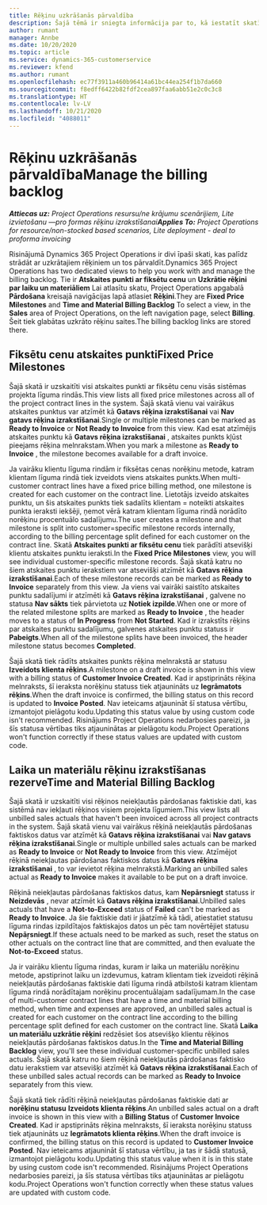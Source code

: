 ```yaml
---
title: Rēķinu uzkrāšanās pārvaldība
description: Šajā tēmā ir sniegta informācija par to, kā iestatīt skatīt uzkrātos rēķinus risinājumā Project Operations un strādāt ar tiem.
author: rumant
manager: Annbe
ms.date: 10/20/2020
ms.topic: article
ms.service: dynamics-365-customerservice
ms.reviewer: kfend
ms.author: rumant
ms.openlocfilehash: ec77f3911a460b96414a61bc44ea254f1b7da660
ms.sourcegitcommit: f8edff6422b82fdf2cea897faa6abb51e2c0c3c8
ms.translationtype: HT
ms.contentlocale: lv-LV
ms.lasthandoff: 10/21/2020
ms.locfileid: "4088011"
---
```

# <a name="manage-the-billing-backlog"></a><span data-ttu-id="fc886-103">Rēķinu uzkrāšanās pārvaldība</span><span class="sxs-lookup"><span data-stu-id="fc886-103">Manage the billing backlog</span></span>

<span data-ttu-id="fc886-104">_**Attiecas uz:** Project Operations resursu/ne krājumu scenārijiem, Lite izvietošanu —pro formas rēķinu izrakstīšanai_</span><span class="sxs-lookup"><span data-stu-id="fc886-104">_**Applies To:** Project Operations for resource/non-stocked based scenarios, Lite deployment - deal to proforma invoicing_</span></span>

<span data-ttu-id="fc886-105">Risinājumā Dynamics 365 Project Operations ir divi īpaši skati, kas palīdz strādāt ar uzkrātajiem rēķiniem un tos pārvaldīt.</span><span class="sxs-lookup"><span data-stu-id="fc886-105">Dynamics 365 Project Operations has two dedicated views to help you work with and manage the billing backlog.</span></span> <span data-ttu-id="fc886-106">Tie ir **Atskaites punkti ar fiksētu cenu** un **Uzkrātie rēķini par laiku un materiāliem** Lai atlasītu skatu, Project Operations apgabalā **Pārdošana** kreisajā navigācijas lapā atlasiet **Rēķini**.</span><span class="sxs-lookup"><span data-stu-id="fc886-106">They are **Fixed Price Milestones** and **Time and Material Billing Backlog** To select a view, in the **Sales** area of Project Operations, on the left navigation page, select **Billing**.</span></span> <span data-ttu-id="fc886-107">Šeit tiek glabātas uzkrāto rēķinu saites.</span><span class="sxs-lookup"><span data-stu-id="fc886-107">The billing backlog links are stored there.</span></span>

## <a name="fixed-price-milestones"></a><span data-ttu-id="fc886-108">Fiksētu cenu atskaites punkti</span><span class="sxs-lookup"><span data-stu-id="fc886-108">Fixed Price Milestones</span></span>

<span data-ttu-id="fc886-109">Šajā skatā ir uzskaitīti visi atskaites punkti ar fiksētu cenu visās sistēmas projekta līguma rindās.</span><span class="sxs-lookup"><span data-stu-id="fc886-109">This view lists all fixed price milestones across all of the project contract lines in the system.</span></span> <span data-ttu-id="fc886-110">Šajā skatā vienu vai vairākus atskaites punktus var atzīmēt kā **Gatavs rēķina izrakstīšanai** vai **Nav gatavs rēķina izrakstīšanai**.</span><span class="sxs-lookup"><span data-stu-id="fc886-110">Single or multiple milestones can be marked as **Ready to Invoice** or **Not Ready to Invoice** from this view.</span></span> <span data-ttu-id="fc886-111">Kad esat atzīmējis atskaites punktu kā **Gatavs rēķina izrakstīšanai** , atskaites punkts kļūst pieejams rēķina melnrakstam.</span><span class="sxs-lookup"><span data-stu-id="fc886-111">When you mark a milestone as **Ready to Invoice** , the milestone becomes available for a draft invoice.</span></span>

<span data-ttu-id="fc886-112">Ja vairāku klientu līguma rindām ir fiksētas cenas norēķinu metode, katram klientam līguma rindā tiek izveidots viens atskaites punkts.</span><span class="sxs-lookup"><span data-stu-id="fc886-112">When multi-customer contract lines have a fixed price billing method, one milestone is created for each customer on the contract line.</span></span> <span data-ttu-id="fc886-113">Lietotājs izveido atskaites punktu, un šis atskaites punkts tiek sadalīts klientam = noteikti atskaites punkta ieraksti iekšēji, ņemot vērā katram klientam līguma rindā norādīto norēķinu procentuālo sadalījumu.</span><span class="sxs-lookup"><span data-stu-id="fc886-113">The user creates a milestone and that milestone is split into customer=specific milestone records internally, according to the billing percentage split defined for each customer on the contract line.</span></span> <span data-ttu-id="fc886-114">Skatā **Atskaites punkti ar fiksētu cenu** tiek parādīti atsevišķi klientu atskaites punktu ieraksti.</span><span class="sxs-lookup"><span data-stu-id="fc886-114">In the **Fixed Price Milestones** view, you will see individual customer-specific milestone records.</span></span> <span data-ttu-id="fc886-115">Šajā skatā katru no šiem atskaites punktu ierakstiem var atsevišķi atzīmēt kā **Gatavs rēķina izrakstīšanai**.</span><span class="sxs-lookup"><span data-stu-id="fc886-115">Each of these milestone records can be marked as **Ready to Invoice** separately from this view.</span></span> <span data-ttu-id="fc886-116">Ja viens vai vairāki saistīto atskaites punktu sadalījumi ir atzīmēti kā **Gatavs rēķina izrakstīšanai** , galvene no statusa **Nav sākts** tiek pārvietota uz **Notiek izpilde**.</span><span class="sxs-lookup"><span data-stu-id="fc886-116">When one or more of the related milestone splits are marked as **Ready to Invoice** , the header moves to a status of **In Progress** from **Not Started**.</span></span> <span data-ttu-id="fc886-117">Kad ir izrakstīts rēķins par atskaites punktu sadalījumu, galvenes atskaites punktu statuss ir **Pabeigts**.</span><span class="sxs-lookup"><span data-stu-id="fc886-117">When all of the milestone splits have been invoiced, the header milestone status becomes **Completed**.</span></span>

<span data-ttu-id="fc886-118">Šajā skatā tiek rādīts atskaites punkts rēķina melnrakstā ar statusu **Izveidots klienta rēķins**.</span><span class="sxs-lookup"><span data-stu-id="fc886-118">A milestone on a draft invoice is shown in this view with a billing status of **Customer Invoice Created**.</span></span> <span data-ttu-id="fc886-119">Kad ir apstiprināts rēķina melnraksts, šī ieraksta norēķinu statuss tiek atjaunināts uz **Iegrāmatots rēķins**.</span><span class="sxs-lookup"><span data-stu-id="fc886-119">When the draft invoice is confirmed, the billing status on this record is updated to **Invoice Posted**.</span></span> <span data-ttu-id="fc886-120">Nav ieteicams atjaunināt šī statusa vērtību, izmantojot pielāgotu kodu.</span><span class="sxs-lookup"><span data-stu-id="fc886-120">Updating this status value by using custom code isn't recommended.</span></span> <span data-ttu-id="fc886-121">Risinājums Project Operations nedarbosies pareizi, ja šīs statusa vērtības tiks atjauninātas ar pielāgotu kodu.</span><span class="sxs-lookup"><span data-stu-id="fc886-121">Project Operations won't function correctly if these status values are updated with custom code.</span></span>

## <a name="time-and-material-billing-backlog"></a><span data-ttu-id="fc886-122">Laika un materiālu rēķinu izrakstīšanas rezerve</span><span class="sxs-lookup"><span data-stu-id="fc886-122">Time and Material Billing Backlog</span></span>

<span data-ttu-id="fc886-123">Šajā skatā ir uzskaitīti visi rēķinos neiekļautās pārdošanas faktiskie dati, kas sistēmā nav iekļauti rēķinos visiem projekta līgumiem.</span><span class="sxs-lookup"><span data-stu-id="fc886-123">This view lists all unbilled sales actuals that haven't been invoiced across all project contracts in the system.</span></span> <span data-ttu-id="fc886-124">Šajā skatā vienu vai vairākus rēķinā neiekļautās pārdošanas faktiskos datus var atzīmēt kā **Gatavs rēķina izrakstīšanai** vai **Nav gatavs rēķina izrakstīšanai**.</span><span class="sxs-lookup"><span data-stu-id="fc886-124">Single or multiple unbilled sales actuals can be marked as **Ready to Invoice** or **Not Ready to Invoice** from this view.</span></span> <span data-ttu-id="fc886-125">Atzīmējot rēķinā neiekļautas pārdošanas faktiskos datus kā **Gatavs rēķina izrakstīšanai** , to var ievietot rēķina melnrakstā.</span><span class="sxs-lookup"><span data-stu-id="fc886-125">Marking an unbilled sales actual as **Ready to Invoice** makes it available to be put on a draft invoice.</span></span>

<span data-ttu-id="fc886-126">Rēķinā neiekļautas pārdošanas faktiskos datus, kam **Nepārsniegt** statuss ir **Neizdevās** , nevar atzīmēt kā **Gatavs rēķina izrakstīšanai**.</span><span class="sxs-lookup"><span data-stu-id="fc886-126">Unbilled sales actuals that have a **Not-to-Exceed** status of **Failed** can't be marked as **Ready to Invoice**.</span></span> <span data-ttu-id="fc886-127">Ja šie faktiskie dati ir jāatzīmē kā tādi, atiestatiet statusu līguma rindas izpildītajos faktiskajos datos un pēc tam novērtējiet statusu **Nepāŗsniegt**.</span><span class="sxs-lookup"><span data-stu-id="fc886-127">If these actuals need to be marked as such, reset the status on other actuals on the contract line that are committed, and then evaluate the **Not-to-Exceed** status.</span></span>

<span data-ttu-id="fc886-128">Ja ir vairāku klientu līguma rindas, kuram ir laika un materiālu norēķinu metode, apstiprinot laiku un izdevumus, katram klientam tiek izveidoti rēķinā neiekļautās pārdošanas faktiskie dati līguma rindā atbilstoši katram klientam līguma rindā norādītajam norēķinu procentuālajam sadalījumam.</span><span class="sxs-lookup"><span data-stu-id="fc886-128">In the case of multi-customer contract lines that have a time and material billing method, when time and expenses are approved, an unbilled sales actual is created for each customer on the contract line according to the billing percentage split defined for each customer on the contract line.</span></span> <span data-ttu-id="fc886-129">Skatā **Laika un materiālu uzkrātie rēķini** redzēsiet šos atsevišķo klientu rēķinos neiekļautās pārdošanas faktiskos datus.</span><span class="sxs-lookup"><span data-stu-id="fc886-129">In the **Time and Material Billing Backlog** view, you'll see these individual customer-specific unbilled sales actuals.</span></span> <span data-ttu-id="fc886-130">Šajā skatā katru no šiem rēķinā neiekļautās pārdošanas faktisko datu ierakstiem var atsevišķi atzīmēt kā **Gatavs rēķina izrakstīšanai**.</span><span class="sxs-lookup"><span data-stu-id="fc886-130">Each of these unbilled sales actual records can be marked as **Ready to Invoice** separately from this view.</span></span>

<span data-ttu-id="fc886-131">Šajā skatā tiek rādīti rēķinā neiekļautas pārdošanas faktiskie dati ar **norēķinu statusu** **Izveidots klienta rēķins**.</span><span class="sxs-lookup"><span data-stu-id="fc886-131">An unbilled sales actual on a draft invoice is shown in this view with a **Billing Status** of **Customer Invoice Created**.</span></span> <span data-ttu-id="fc886-132">Kad ir apstiprināts rēķina melnraksts, šī ieraksta norēķinu statuss tiek atjaunināts uz **Iegrāmatots klienta rēķins**.</span><span class="sxs-lookup"><span data-stu-id="fc886-132">When the draft invoice is confirmed, the billing status on this record is updated to **Customer Invoice Posted**.</span></span> <span data-ttu-id="fc886-133">Nav ieteicams atjaunināt šī statusa vērtību, ja tas ir šādā statusā, izmantojot pielāgotu kodu.</span><span class="sxs-lookup"><span data-stu-id="fc886-133">Updating this status value when it is in this state by using custom code isn't recommended.</span></span> <span data-ttu-id="fc886-134">Risinājums Project Operations nedarbosies pareizi, ja šīs statusa vērtības tiks atjauninātas ar pielāgotu kodu.</span><span class="sxs-lookup"><span data-stu-id="fc886-134">Project Operations won't function correctly when these status values are updated with custom code.</span></span>
